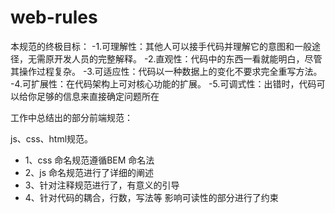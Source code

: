 # web-rules
本规范的终极目标：
-1.可理解性：其他人可以接手代码并理解它的意图和一般途径，无需原开发人员的完整解释。
-2.直观性：代码中的东西一看就能明白，尽管其操作过程复杂。
-3.可适应性：代码以一种数据上的变化不要求完全重写方法。
-4.可扩展性：在代码架构上可对核心功能的扩展。
-5.可调式性：出错时，代码可以给你足够的信息来直接确定问题所在

工作中总结出的部分前端规范：

js、css、html规范。
- 1、css 命名规范遵循BEM 命名法
- 2、js 命名规范进行了详细的阐述
- 3、针对注释规范进行了，有意义的引导
- 4、针对代码的耦合，行数，写法等 影响可读性的部分进行了约束
